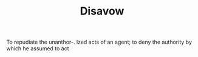 ---
title: Disavow
letter: D
permalink: "/definitions/bld-disavow.html"
body: To repudiate the unanthor-. lzed acts of an agent; to deny the authority by
  which he assumed to act
published_at: '2018-07-07'
source: Black's Law Dictionary 2nd Ed (1910)
layout: post
---